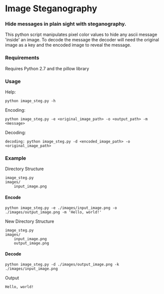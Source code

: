 # Image Steganography

### Hide messages in plain sight with steganography.

This python script manipulates pixel color values to hide any ascii message 'inside' an image. To decode the message the decoder will need the original image as a key and the encoded image to reveal the message.

### Requirements

Requires Python 2.7 and the pillow library

### Usage

Help:
```
python image_steg.py -h
```

Encoding:
```
python image_steg.py -e <original_image_path> -o <output_path> -m <message>
```

Decoding:
```
decoding: python image_steg.py -d <encoded_image_path> -o <original_image_path>
```

### Example

Directory Structure

```
image_steg.py
images/
    input_image.png
```

#### Encode
```
python image_steg.py -e ./images/input_image.png -o ./images/output_image.png -m 'Hello, world!'
```

New Directory Structure

```
image_steg.py
images/
    input_image.png
    output_image.png
```

#### Decode
```
python image_steg.py -d ./images/output_image.png -k ./images/input_image.png
```

Output
```
Hello, world!
```
